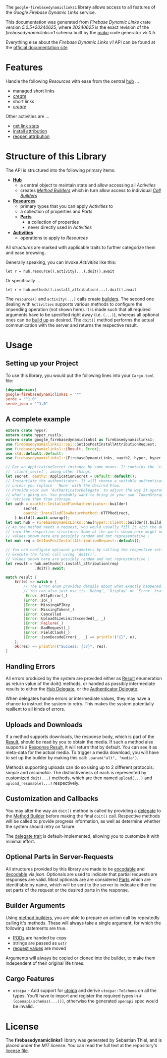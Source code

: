 <!---
DO NOT EDIT !
This file was generated automatically from 'src/generator/templates/api/README.md.mako'
DO NOT EDIT !
-->
The `google-firebasedynamiclinks1` library allows access to all features of the *Google Firebase Dynamic Links* service.

This documentation was generated from *Firebase Dynamic Links* crate version *5.0.5+20240625*, where *20240625* is the exact revision of the *firebasedynamiclinks:v1* schema built by the [mako](http://www.makotemplates.org/) code generator *v5.0.5*.

Everything else about the *Firebase Dynamic Links* *v1* API can be found at the
[official documentation site](https://firebase.google.com/docs/dynamic-links/).
# Features

Handle the following *Resources* with ease from the central [hub](https://docs.rs/google-firebasedynamiclinks1/5.0.5+20240625/google_firebasedynamiclinks1/FirebaseDynamicLinks) ... 

* [managed short links](https://docs.rs/google-firebasedynamiclinks1/5.0.5+20240625/google_firebasedynamiclinks1/api::ManagedShortLink)
 * [*create*](https://docs.rs/google-firebasedynamiclinks1/5.0.5+20240625/google_firebasedynamiclinks1/api::ManagedShortLinkCreateCall)
* short links
 * [*create*](https://docs.rs/google-firebasedynamiclinks1/5.0.5+20240625/google_firebasedynamiclinks1/api::ShortLinkCreateCall)

Other activities are ...

* [get link stats](https://docs.rs/google-firebasedynamiclinks1/5.0.5+20240625/google_firebasedynamiclinks1/api::MethodGetLinkStatCall)
* [install attribution](https://docs.rs/google-firebasedynamiclinks1/5.0.5+20240625/google_firebasedynamiclinks1/api::MethodInstallAttributionCall)
* [reopen attribution](https://docs.rs/google-firebasedynamiclinks1/5.0.5+20240625/google_firebasedynamiclinks1/api::MethodReopenAttributionCall)



# Structure of this Library

The API is structured into the following primary items:

* **[Hub](https://docs.rs/google-firebasedynamiclinks1/5.0.5+20240625/google_firebasedynamiclinks1/FirebaseDynamicLinks)**
    * a central object to maintain state and allow accessing all *Activities*
    * creates [*Method Builders*](https://docs.rs/google-firebasedynamiclinks1/5.0.5+20240625/google_firebasedynamiclinks1/client::MethodsBuilder) which in turn
      allow access to individual [*Call Builders*](https://docs.rs/google-firebasedynamiclinks1/5.0.5+20240625/google_firebasedynamiclinks1/client::CallBuilder)
* **[Resources](https://docs.rs/google-firebasedynamiclinks1/5.0.5+20240625/google_firebasedynamiclinks1/client::Resource)**
    * primary types that you can apply *Activities* to
    * a collection of properties and *Parts*
    * **[Parts](https://docs.rs/google-firebasedynamiclinks1/5.0.5+20240625/google_firebasedynamiclinks1/client::Part)**
        * a collection of properties
        * never directly used in *Activities*
* **[Activities](https://docs.rs/google-firebasedynamiclinks1/5.0.5+20240625/google_firebasedynamiclinks1/client::CallBuilder)**
    * operations to apply to *Resources*

All *structures* are marked with applicable traits to further categorize them and ease browsing.

Generally speaking, you can invoke *Activities* like this:

```Rust,ignore
let r = hub.resource().activity(...).doit().await
```

Or specifically ...

```ignore
let r = hub.methods().install_attribution(...).doit().await
```

The `resource()` and `activity(...)` calls create [builders][builder-pattern]. The second one dealing with `Activities` 
supports various methods to configure the impending operation (not shown here). It is made such that all required arguments have to be 
specified right away (i.e. `(...)`), whereas all optional ones can be [build up][builder-pattern] as desired.
The `doit()` method performs the actual communication with the server and returns the respective result.

# Usage

## Setting up your Project

To use this library, you would put the following lines into your `Cargo.toml` file:

```toml
[dependencies]
google-firebasedynamiclinks1 = "*"
serde = "^1.0"
serde_json = "^1.0"
```

## A complete example

```Rust
extern crate hyper;
extern crate hyper_rustls;
extern crate google_firebasedynamiclinks1 as firebasedynamiclinks1;
use firebasedynamiclinks1::api::GetIosPostInstallAttributionRequest;
use firebasedynamiclinks1::{Result, Error};
use std::default::Default;
use firebasedynamiclinks1::{FirebaseDynamicLinks, oauth2, hyper, hyper_rustls, chrono, FieldMask};

// Get an ApplicationSecret instance by some means. It contains the `client_id` and 
// `client_secret`, among other things.
let secret: oauth2::ApplicationSecret = Default::default();
// Instantiate the authenticator. It will choose a suitable authentication flow for you, 
// unless you replace  `None` with the desired Flow.
// Provide your own `AuthenticatorDelegate` to adjust the way it operates and get feedback about 
// what's going on. You probably want to bring in your own `TokenStorage` to persist tokens and
// retrieve them from storage.
let auth = oauth2::InstalledFlowAuthenticator::builder(
        secret,
        oauth2::InstalledFlowReturnMethod::HTTPRedirect,
    ).build().await.unwrap();
let mut hub = FirebaseDynamicLinks::new(hyper::Client::builder().build(hyper_rustls::HttpsConnectorBuilder::new().with_native_roots().unwrap().https_or_http().enable_http1().build()), auth);
// As the method needs a request, you would usually fill it with the desired information
// into the respective structure. Some of the parts shown here might not be applicable !
// Values shown here are possibly random and not representative !
let mut req = GetIosPostInstallAttributionRequest::default();

// You can configure optional parameters by calling the respective setters at will, and
// execute the final call using `doit()`.
// Values shown here are possibly random and not representative !
let result = hub.methods().install_attribution(req)
             .doit().await;

match result {
    Err(e) => match e {
        // The Error enum provides details about what exactly happened.
        // You can also just use its `Debug`, `Display` or `Error` traits
         Error::HttpError(_)
        |Error::Io(_)
        |Error::MissingAPIKey
        |Error::MissingToken(_)
        |Error::Cancelled
        |Error::UploadSizeLimitExceeded(_, _)
        |Error::Failure(_)
        |Error::BadRequest(_)
        |Error::FieldClash(_)
        |Error::JsonDecodeError(_, _) => println!("{}", e),
    },
    Ok(res) => println!("Success: {:?}", res),
}

```
## Handling Errors

All errors produced by the system are provided either as [Result](https://docs.rs/google-firebasedynamiclinks1/5.0.5+20240625/google_firebasedynamiclinks1/client::Result) enumeration as return value of
the doit() methods, or handed as possibly intermediate results to either the 
[Hub Delegate](https://docs.rs/google-firebasedynamiclinks1/5.0.5+20240625/google_firebasedynamiclinks1/client::Delegate), or the [Authenticator Delegate](https://docs.rs/yup-oauth2/*/yup_oauth2/trait.AuthenticatorDelegate.html).

When delegates handle errors or intermediate values, they may have a chance to instruct the system to retry. This 
makes the system potentially resilient to all kinds of errors.

## Uploads and Downloads
If a method supports downloads, the response body, which is part of the [Result](https://docs.rs/google-firebasedynamiclinks1/5.0.5+20240625/google_firebasedynamiclinks1/client::Result), should be
read by you to obtain the media.
If such a method also supports a [Response Result](https://docs.rs/google-firebasedynamiclinks1/5.0.5+20240625/google_firebasedynamiclinks1/client::ResponseResult), it will return that by default.
You can see it as meta-data for the actual media. To trigger a media download, you will have to set up the builder by making
this call: `.param("alt", "media")`.

Methods supporting uploads can do so using up to 2 different protocols: 
*simple* and *resumable*. The distinctiveness of each is represented by customized 
`doit(...)` methods, which are then named `upload(...)` and `upload_resumable(...)` respectively.

## Customization and Callbacks

You may alter the way an `doit()` method is called by providing a [delegate](https://docs.rs/google-firebasedynamiclinks1/5.0.5+20240625/google_firebasedynamiclinks1/client::Delegate) to the 
[Method Builder](https://docs.rs/google-firebasedynamiclinks1/5.0.5+20240625/google_firebasedynamiclinks1/client::CallBuilder) before making the final `doit()` call. 
Respective methods will be called to provide progress information, as well as determine whether the system should 
retry on failure.

The [delegate trait](https://docs.rs/google-firebasedynamiclinks1/5.0.5+20240625/google_firebasedynamiclinks1/client::Delegate) is default-implemented, allowing you to customize it with minimal effort.

## Optional Parts in Server-Requests

All structures provided by this library are made to be [encodable](https://docs.rs/google-firebasedynamiclinks1/5.0.5+20240625/google_firebasedynamiclinks1/client::RequestValue) and 
[decodable](https://docs.rs/google-firebasedynamiclinks1/5.0.5+20240625/google_firebasedynamiclinks1/client::ResponseResult) via *json*. Optionals are used to indicate that partial requests are responses 
are valid.
Most optionals are are considered [Parts](https://docs.rs/google-firebasedynamiclinks1/5.0.5+20240625/google_firebasedynamiclinks1/client::Part) which are identifiable by name, which will be sent to 
the server to indicate either the set parts of the request or the desired parts in the response.

## Builder Arguments

Using [method builders](https://docs.rs/google-firebasedynamiclinks1/5.0.5+20240625/google_firebasedynamiclinks1/client::CallBuilder), you are able to prepare an action call by repeatedly calling it's methods.
These will always take a single argument, for which the following statements are true.

* [PODs][wiki-pod] are handed by copy
* strings are passed as `&str`
* [request values](https://docs.rs/google-firebasedynamiclinks1/5.0.5+20240625/google_firebasedynamiclinks1/client::RequestValue) are moved

Arguments will always be copied or cloned into the builder, to make them independent of their original life times.

[wiki-pod]: http://en.wikipedia.org/wiki/Plain_old_data_structure
[builder-pattern]: http://en.wikipedia.org/wiki/Builder_pattern
[google-go-api]: https://github.com/google/google-api-go-client

## Cargo Features

* `utoipa` - Add support for [utoipa](https://crates.io/crates/utoipa) and derive `utoipa::ToSchema` on all
the types. You'll have to import and register the required types in `#[openapi(schemas(...))]`, otherwise the
generated `openapi` spec would be invalid.


# License
The **firebasedynamiclinks1** library was generated by Sebastian Thiel, and is placed 
under the *MIT* license.
You can read the full text at the repository's [license file][repo-license].

[repo-license]: https://github.com/Byron/google-apis-rsblob/main/LICENSE.md


